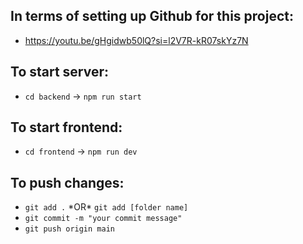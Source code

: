 ## In terms of setting up Github for this project:

- https://youtu.be/gHgidwb50lQ?si=l2V7R-kR07skYz7N

## To start server:

- `cd backend` -> `npm run start`

## To start frontend:

- `cd frontend` -> `npm run dev`

## To push changes:

- `git add .` \*OR\* `git add [folder name]`
- `git commit -m "your commit message"`
- `git push origin main`
